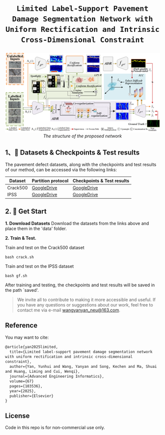 # <p align=center>`Limited Label-Support Pavement Damage Segmentation Network with Uniform Rectification and Intrinsic Cross-Dimensional Constraint`</p>

<p align="center">
    <img src="model_all2.png" width="600"  width="1200"/> <br />
    <em> 
    The structure of the proposed network
    </em>
</p>

## 1、🌟  Datasets & Checkpoints & Test results 

The pavement defect datasets, along with the checkpoints and test results of our method, can be accessed via the following links:

| Dataset | Partition protocol | Checkpoints & Test results |
|-------|-------| -  |
| Crack500 | [GoogleDrive](https://drive.google.com/drive/folders/1UUrhhteZS7DppAnk8FvMN2BED112soh0?usp=sharing) |  [GoogleDrive](https://drive.google.com/drive/folders/1zf36hd-Ppoox6whf81IW45MOIqkLJ7KV?usp=sharing) |
|IPSS |[GoogleDrive](https://drive.google.com/drive/folders/1LrK6_yiYzBReWctseBZzCtJch_avb5ie?usp=sharing) | [GoogleDrive](https://drive.google.com/drive/folders/1PZwxZ4wauj2ic25v8QqY1k7_gUOjwH3O?usp=sharing) |


## 2. 🚀 Get Start

**1. Download Datasets**
Download the datasets from the links above and place them in the 'data' folder.

**2. Train & Test.**

Train and test on the Crack500 dataset 
```
bash crack.sh
```
Train and test on the IPSS dataset 
```
bash gf.sh
```

After training and testing, the checkpoints and test results will be saved in the path `saved'.

> We invite all to contribute to making it more accessible and useful. If you have any questions or suggestions about our work, feel free to contact me via e-mail wangyanyan_neu@163.com.
## Reference
You may want to cite:
```
@article{yan2025limited,
  title={Limited label-support pavement damage segmentation network with uniform rectification and intrinsic cross-dimensional constraint},
  author={Yan, Yunhui and Wang, Yanyan and Song, Kechen and Ma, Shuai and Huang, Liming and Cui, Wenqi},
  journal={Advanced Engineering Informatics},
  volume={67}
  pages={103536},
  year={2025},
  publisher={Elsevier}
}

```

## License

Code in this repo is for non-commercial use only.


